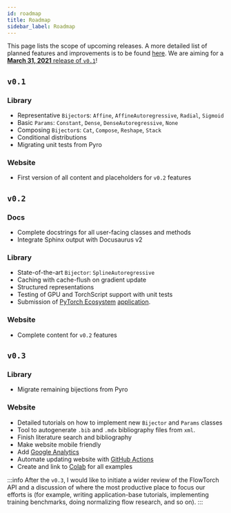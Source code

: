 ```yaml
---
id: roadmap
title: Roadmap
sidebar_label: Roadmap
---
```

This page lists the scope of upcoming releases. A more detailed list of planned features and improvements is to be found [here](https://github.com/stefanwebb/flowtorch/projects). We are aiming for a [**March 31, 2021** release of `v0.1`](https://www.timeanddate.com/countdown/wfh?iso=20210331T235959&p0=224&msg=FlowTorch+v0.1+Release&font=slab)! 

## `v0.1`
### Library
* Representative `Bijector`s: `Affine`, `AffineAutoregressive`, `Radial`, `Sigmoid`
* Basic `Params`: `Constant`, `Dense`, `DenseAutoregressive`, `None`
* Composing `Bijector`s: `Cat`, `Compose`, `Reshape`, `Stack`
* Conditional distributions
* Migrating unit tests from Pyro

### Website
* First version of all content and placeholders for `v0.2` features

## `v0.2`
### Docs
* Complete docstrings for all user-facing classes and methods
* Integrate Sphinx output with Docusaurus v2

### Library
* State-of-the-art `Bijector`: `SplineAutoregressive`
* Caching with cache-flush on gradient update
* Structured representations
* Testing of GPU and TorchScript support with unit tests
* Submission of [PyTorch Ecosystem](https://pytorch.org/ecosystem/) [application](https://pytorch.org/ecosystem/join).

### Website
* Complete content for `v0.2` features

## `v0.3`
### Library
* Migrate remaining bijections from Pyro

### Website
* Detailed tutorials on how to implement new `Bijector` and `Params` classes
* Tool to autogenerate `.bib` and `.mdx` bibliography files from `xml`.
* Finish literature search and bibliography
* Make website mobile friendly
* Add [Google Analytics](https://analytics.google.com/)
* Automate updating website with [GitHub Actions](https://github.com/features/actions)
* Create and link to [Colab](https://colab.research.google.com/) for all examples

:::info
After the `v0.3`, I would like to initiate a wider review of the FlowTorch API and a discussion of where the most productive place to focus our efforts is (for example, writing application-base tutorials, implementing training benchmarks, doing normalizing flow research, and so on).
:::